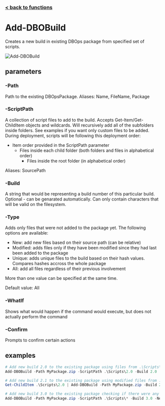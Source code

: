 ﻿### [< back to functions](functions.md)

# Add-DBOBuild

Creates a new build in existing DBOps package from specified set of scripts.

![Add-DBOBuild](../img/Add-DBOBuild.gif)

## parameters

### -Path
Path to the existing DBOpsPackage.
Aliases: Name, FileName, Package
### -ScriptPath
A collection of script files to add to the build. Accepts Get-Item/Get-ChildItem objects and wildcards.
Will recursively add all of the subfolders inside folders. See examples if you want only custom files to be added.
During deployment, scripts will be following this deployment order:
 - Item order provided in the ScriptPath parameter
   - Files inside each child folder (both folders and files in alphabetical order)
     - Files inside the root folder (in alphabetical order)
     
Aliases: SourcePath
### -Build
A string that would be representing a build number of this particular build.
Optional - can be genarated automatically.
Can only contain characters that will be valid on the filesystem.
### -Type
Adds only files that were not added to the package yet. The following options are available:
* New: add new files based on their source path (can be relative)
* Modified: adds files only if they have been modified since they had last been added to the package
* Unique: adds unique files to the build based on their hash values. Compares hashes accross the whole package
* All: add all files regardless of their previous involvement

More than one value can be specified at the same time.

Default value: All
### -WhatIf
Shows what would happen if the command would execute, but does not actually perform the command
### -Confirm
Prompts to confirm certain actions

## examples

```powershell
# Add new build 2.0 to the existing package using files from .\Scripts\2.0
Add-DBOBuild -Path MyPackage.zip -ScriptPath .\Scripts\2.0 -Build 2.0
```
```powershell
# Add new build 2.1 to the existing package using modified files from .\Scripts\2.0
Get-ChildItem .\Scripts\2.0 | Add-DBOBuild -Path MyPackage.zip -Build 2.1 -UniqueOnly
```
```powershell
# Add new build 3.0 to the existing package checking if there were any new files in the Scripts folder
Add-DBOBuild -Path MyPackage.zip -ScriptPath .\Scripts\* -Build 3.0 -NewOnly
```
